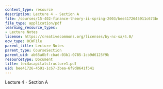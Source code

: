 ```yaml
---
content_type: resource
description: Lecture 4 - Section A
file: /courses/15-402-finance-theory-ii-spring-2003/bee4172645911c673bea6f9d8641f541_lec4acapitalstructure1.pdf
file_type: application/pdf
learning_resource_types:
- Lecture Notes
license: https://creativecommons.org/licenses/by-nc-sa/4.0/
ocw_type: OCWFile
parent_title: Lecture Notes
parent_type: CourseSection
parent_uid: ab65a0bf-cbad-03b1-0785-1cb9d6125f9b
resourcetype: Document
title: lec4acapitalstructure1.pdf
uid: bee41726-4591-1c67-3bea-6f9d8641f541
---
```

Lecture 4 - Section A